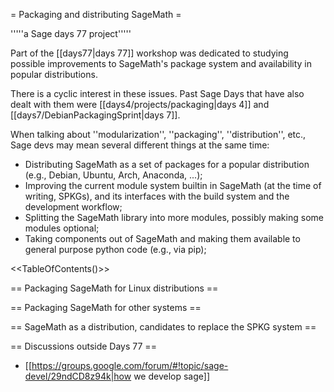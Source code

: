 = Packaging and distributing SageMath =

'''''a Sage days 77 project'''''

Part of the [[days77|days 77]] workshop was dedicated to studying possible improvements to SageMath's package system and availability in popular distributions.

There is a cyclic interest in these issues. Past Sage Days that have also dealt with them were [[days4/projects/packaging|days 4]] and [[days7/DebianPackagingSprint|days 7]].

When talking about ''modularization'', ''packaging'', ''distribution'', etc., Sage devs may mean several different things at the same time:

 * Distributing SageMath as a set of packages for a popular distribution (e.g., Debian, Ubuntu, Arch, Anaconda, ...);
 * Improving the current module system builtin in SageMath (at the time of writing, SPKGs), and its interfaces with the build system and the development workflow;
 * Splitting the SageMath library into more modules, possibly making some modules optional;
 * Taking components out of SageMath and making them available to general purpose python code (e.g., via pip);
 

<<TableOfContents()>>

== Packaging SageMath for Linux distributions ==

== Packaging SageMath for other systems ==

== SageMath as a distribution, candidates to replace the SPKG system ==

== Discussions outside Days 77 ==

 * [[https://groups.google.com/forum/#!topic/sage-devel/29ndCD8z94k|how we develop sage]]
